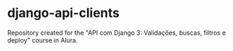 # django-api-clients
Repository created for the "API com Django 3: Validações, buscas, filtros e deploy" course in Alura.
